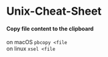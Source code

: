 # Unix-Cheat-Sheet

#### Copy file content to the clipboard  
on macOS ```pbcopy <file```  
on linux ```xsel <file```

